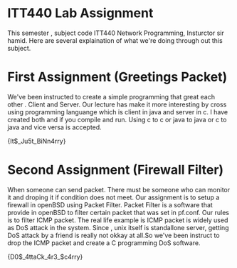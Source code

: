 # ITT440 Lab Assignment

This semester , subject code ITT440 Network Programming, Insturctor sir hamid.
Here are several explaination of what we're doing through out this subject.

# First Assignment (Greetings Packet)

We've been instructed to create a simple programming that great each other . Client and Server.
Our lecture has make it more interesting by cross using programming languange which is client in java and server in c.
I have created both and if you compile and run. Using c to c or java to java or c to java and vice versa is accepted.

{It$_Ju5t_BiNn4rry}

# Second Assignment (Firewall Filter)

When someone can send packet. There must be someone who can monitor it and droping it if condition does not meet.
Our assignment is to setup a firewall in openBSD using Packet Filter.
Packet Filter is a software that provide in openBSD to filter certain packet that was set in pf.conf.
Our rules is to filter ICMP packet. The real life example is ICMP packet is widely used as DoS attack in the system.
Since , unix itself is standallone server, getting DoS attack by a friend is really not okkay at all.So we've been 
instruct to drop the ICMP packet and create a C programming DoS software.

{D0$_4ttaCk_4r3_$c4rry}
